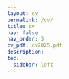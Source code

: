 ```yaml
---
layout: cv
permalink: /cv/
title: cv
nav: false
nav_order: 3
cv_pdf: cv2025.pdf
description:
toc:
  sidebar: left
---
```

